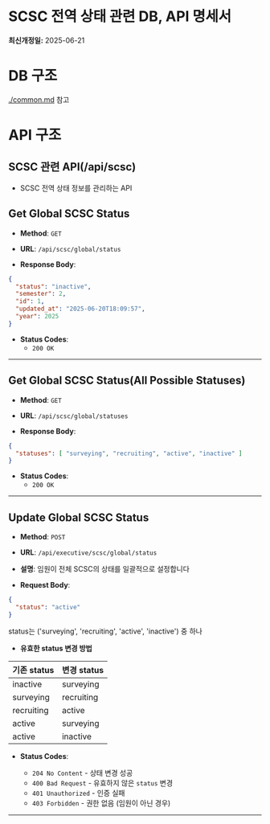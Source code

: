 # SCSC 전역 상태 관련 DB, API 명세서
**최신개정일:** 2025-06-21

# DB 구조
[./common.md](./common.md) 참고


# API 구조

## SCSC 관련 API(/api/scsc)

- SCSC 전역 상태 정보를 관리하는 API

## Get Global SCSC Status

* **Method**: `GET`
* **URL**: `/api/scsc/global/status`

* **Response Body**:

```json
{
  "status": "inactive",
  "semester": 2,
  "id": 1,
  "updated_at": "2025-06-20T18:09:57",
  "year": 2025
}
```

* **Status Codes**:
  * `200 OK`

---

## Get Global SCSC Status(All Possible Statuses)

* **Method**: `GET`
* **URL**: `/api/scsc/global/statuses`

* **Response Body**:

```json
{
  "statuses": [ "surveying", "recruiting", "active", "inactive" ]
}
```

* **Status Codes**:
  * `200 OK`

---

## Update Global SCSC Status

* **Method**: `POST`
* **URL**: `/api/executive/scsc/global/status`
* **설명**: 임원이 전체 SCSC의 상태를 일괄적으로 설정합니다

* **Request Body**:

```json
{
  "status": "active"
}
```
status는 ('surveying', 'recruiting', 'active', 'inactive') 중 하나
* **유효한 status 변경 방법**

|기존 status|변경 status|
|---|---|
|inactive|surveying|
|surveying|recruiting|
|recruiting|active|
|active|surveying|
|active|inactive|

* **Status Codes**:

  * `204 No Content` - 상태 변경 성공
  * `400 Bad Request` - 유효하지 않은 `status` 변경
  * `401 Unauthorized` - 인증 실패
  * `403 Forbidden` - 권한 없음 (임원이 아닌 경우)

---
